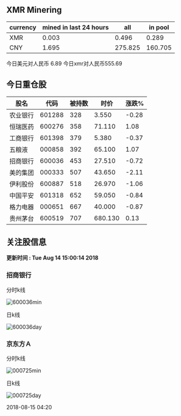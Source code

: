 ## XMR Minering

|currency|mined in last 24 hours|all|in pool|
|---|---|---|---|
|XMR|0.003|0.496|0.289|
|CNY|1.695|275.825|160.705|

今日美元对人民币 6.89	今日xmr对人民币555.69


## 今日重仓股 

|股名|代码|被持数|时价|涨跌%|
|---|---|---|---|---|
|农业银行|601288|328|3.550|-0.28|
|恒瑞医药|600276|358|71.110|1.08|
|工商银行|601398|379|5.380|-0.37|
|五粮液|000858|392|65.100|1.07|
|招商银行|600036|453|27.510|-0.72|
|美的集团|000333|507|43.650|-2.11|
|伊利股份|600887|518|26.970|-1.06|
|中国平安|601318|652|59.050|-0.84|
|格力电器|000651|667|40.000|-0.87|
|贵州茅台|600519|707|680.130|0.13|

## 关注股信息
**更新时间 : Tue Aug 14 15:00:14 2018**
### 招商银行 
分时k线

![600036min](http://image.sinajs.cn/newchart/min/n/sh600036.gif)

日k线

![600036day](http://image.sinajs.cn/newchart/daily/n/sh600036.gif)

### 京东方Ａ 
分时k线

![000725min](http://image.sinajs.cn/newchart/min/n/sz000725.gif)

日k线

![000725day](http://image.sinajs.cn/newchart/daily/n/sz000725.gif)

2018-08-15 04:20